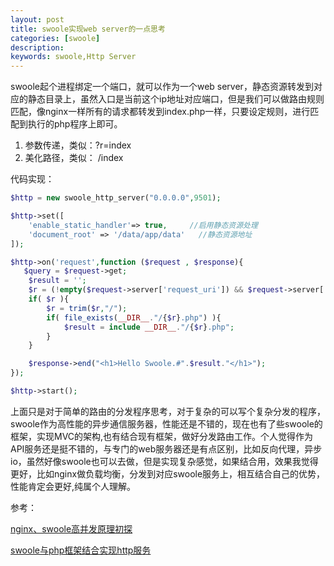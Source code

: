 ```yaml
---
layout: post
title: swoole实现web server的一点思考
categories: [swoole]
description:
keywords: swoole,Http Server
---
```

swoole起个进程绑定一个端口，就可以作为一个web server，静态资源转发到对应的静态目录上，虽然入口是当前这个ip地址对应端口，但是我们可以做路由规则匹配，像nginx一样所有的请求都转发到index.php一样，只要设定规则，进行匹配到执行的php程序上即可。

1. 参数传递，类似：?r=index
2. 美化路径，类似： /index

代码实现：
```php
$http = new swoole_http_server("0.0.0.0",9501);

$http->set([
    'enable_static_handler'=> true,     //启用静态资源处理
    'document_root' => '/data/app/data'   //静态资源地址
]);

$http->on('request',function ($request , $response){
   $query = $request->get;
    $result = '';
    $r = (!empty($request->server['request_uri']) && $request->server['request_uri']!="/favicon.ico" ) ? $request->server['request_uri']: ( !empty($query['r'])?$query['r']:'');
    if( $r ){
        $r = trim($r,"/");
        if( file_exists(__DIR__."/{$r}.php") ){
            $result = include __DIR__."/{$r}.php";
        }
    }

    $response->end("<h1>Hello Swoole.#".$result."</h1>");
});

$http->start();

```

上面只是对于简单的路由的分发程序思考，对于复杂的可以写个复杂分发的程序，swoole作为高性能的异步通信服务器，性能还是不错的，现在也有了些swoole的框架，实现MVC的架构,也有结合现有框架，做好分发路由工作。个人觉得作为API服务还是挺不错的，与专门的web服务器还是有点区别，比如反向代理，异步io，虽然好像swoole也可以去做，但是实现复杂感觉，如果结合用，效果我觉得更好，比如nginx做负载均衡，分发到对应swoole服务上，相互结合自己的优势，性能肯定会更好,纯属个人理解。


参考：

[nginx、swoole高并发原理初探](https://www.cnblogs.com/thrillerz/p/7137682.html)

[swoole与php框架结合实现http服务](https://www.shixinke.com/php/php-framework-with-swoole)